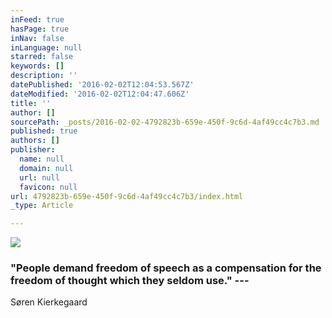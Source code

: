 ```yaml
---
inFeed: true
hasPage: true
inNav: false
inLanguage: null
starred: false
keywords: []
description: ''
datePublished: '2016-02-02T12:04:53.567Z'
dateModified: '2016-02-02T12:04:47.606Z'
title: ''
author: []
sourcePath: _posts/2016-02-02-4792823b-659e-450f-9c6d-4af49cc4c7b3.md
published: true
authors: []
publisher:
  name: null
  domain: null
  url: null
  favicon: null
url: 4792823b-659e-450f-9c6d-4af49cc4c7b3/index.html
_type: Article

---
```

![](https://the-grid-user-content.s3-us-west-2.amazonaws.com/8dba242f-e422-4ff0-8dac-02b11024bd23.jpg)

### "People demand freedom of speech as a compensation for the freedom of thought which they seldom use."   --- 
Søren Kierkegaard